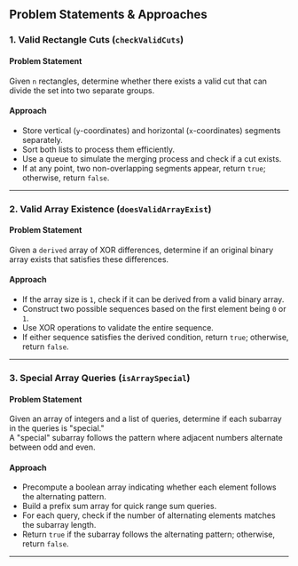 
## Problem Statements & Approaches

### 1. Valid Rectangle Cuts (`checkValidCuts`)

#### Problem Statement
Given `n` rectangles, determine whether there exists a valid cut that can divide the set into two separate groups.

#### Approach
- Store vertical (`y`-coordinates) and horizontal (`x`-coordinates) segments separately.
- Sort both lists to process them efficiently.
- Use a queue to simulate the merging process and check if a cut exists.
- If at any point, two non-overlapping segments appear, return `true`; otherwise, return `false`.

---

### 2. Valid Array Existence (`doesValidArrayExist`)

#### Problem Statement
Given a `derived` array of XOR differences, determine if an original binary array exists that satisfies these differences.

#### Approach
- If the array size is `1`, check if it can be derived from a valid binary array.
- Construct two possible sequences based on the first element being `0` or `1`.
- Use XOR operations to validate the entire sequence.
- If either sequence satisfies the derived condition, return `true`; otherwise, return `false`.

---

### 3. Special Array Queries (`isArraySpecial`)

#### Problem Statement
Given an array of integers and a list of queries, determine if each subarray in the queries is "special."  
A "special" subarray follows the pattern where adjacent numbers alternate between odd and even.

#### Approach
- Precompute a boolean array indicating whether each element follows the alternating pattern.
- Build a prefix sum array for quick range sum queries.
- For each query, check if the number of alternating elements matches the subarray length.
- Return `true` if the subarray follows the alternating pattern; otherwise, return `false`.

---